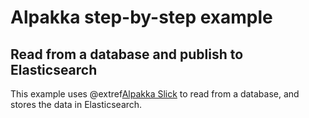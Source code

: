 # Alpakka step-by-step example

## Read from a database and publish to Elasticsearch

This example uses @extref[Alpakka Slick](alpakka:slick.html) to read from a database, and stores the data in Elasticsearch.
